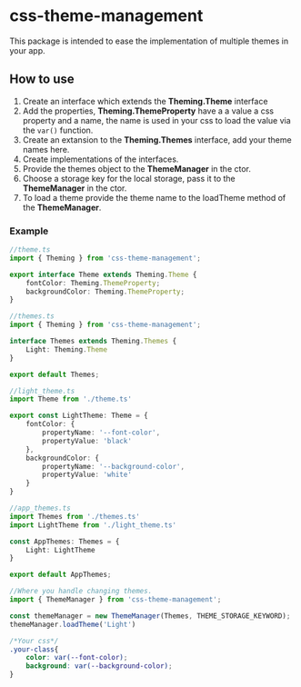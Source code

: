 # css-theme-management

This package is intended to ease the implementation of multiple themes in your app.

## How to use

1. Create an interface which extends the **Theming.Theme** interface
2. Add the properties, **Theming.ThemeProperty** have a a value a css property and a name, the name is used in your css to load the value via the ```var()``` function.
3. Create an extansion to the **Theming.Themes** interface, add your theme names here.
4. Create implementations of the interfaces.
5. Provide the themes object to the **ThemeManager** in the ctor.
6. Choose a storage key for the local storage, pass it to the **ThemeManager** in the ctor.
7. To load a theme provide the theme name to the loadTheme method of the **ThemeManager**.

### Example 
```ts
//theme.ts
import { Theming } from 'css-theme-management';

export interface Theme extends Theming.Theme {
    fontColor: Theming.ThemeProperty;
    backgroundColor: Theming.ThemeProperty;  
}
```

```ts
//themes.ts
import { Theming } from 'css-theme-management';

interface Themes extends Theming.Themes {
    Light: Theming.Theme
}

export default Themes;
```

```ts
//light_theme.ts
import Theme from './theme.ts'

export const LightTheme: Theme = {
    fontColor: {
        propertyName: '--font-color',
        propertyValue: 'black'
    },
    backgroundColor: {
        propertyName: '--background-color',
        propertyValue: 'white'
    }
}
```

```ts
//app_themes.ts
import Themes from './themes.ts'
import LightTheme from './light_theme.ts'

const AppThemes: Themes = {
    Light: LightTheme
}

export default AppThemes;
```

```ts
//Where you handle changing themes.
import { ThemeManager } from 'css-theme-management';

const themeManager = new ThemeManager(Themes, THEME_STORAGE_KEYWORD);
themeManager.loadTheme('Light')
```

```css
/*Your css*/
.your-class{
    color: var(--font-color);
    background: var(--background-color);
}
```